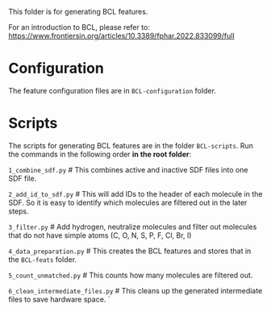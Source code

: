 This folder is for generating BCL features.

For an introduction to BCL, please refer to:
https://www.frontiersin.org/articles/10.3389/fphar.2022.833099/full
# Configuration
The feature configuration files are in `BCL-configuration` folder. 

# Scripts
The scripts for generating BCL features are in the folder `BCL-scripts`. Run the commands in the following order **in the root folder**:

`1_combine_sdf.py` # This combines active and inactive SDF files into one SDF file.

`2_add_id_to_sdf.py` # This will add IDs to the header of each molecule in the SDF. So it is easy to identify which molecules are filtered out in the later steps.

`3_filter.py` # Add hydrogen, neutralize molecules and filter out molecules that do not have simple atoms (C, O, N, S, P, F, Cl, Br, I)

`4_data_preparation.py` # This creates the BCL features and stores that in the `BCL-feats` folder.

`5_count_unmatched.py` # This counts how many molecules are filtered out.

`6_clean_intermediate_files.py` # This cleans up the generated intermediate files to save hardware space.
`
